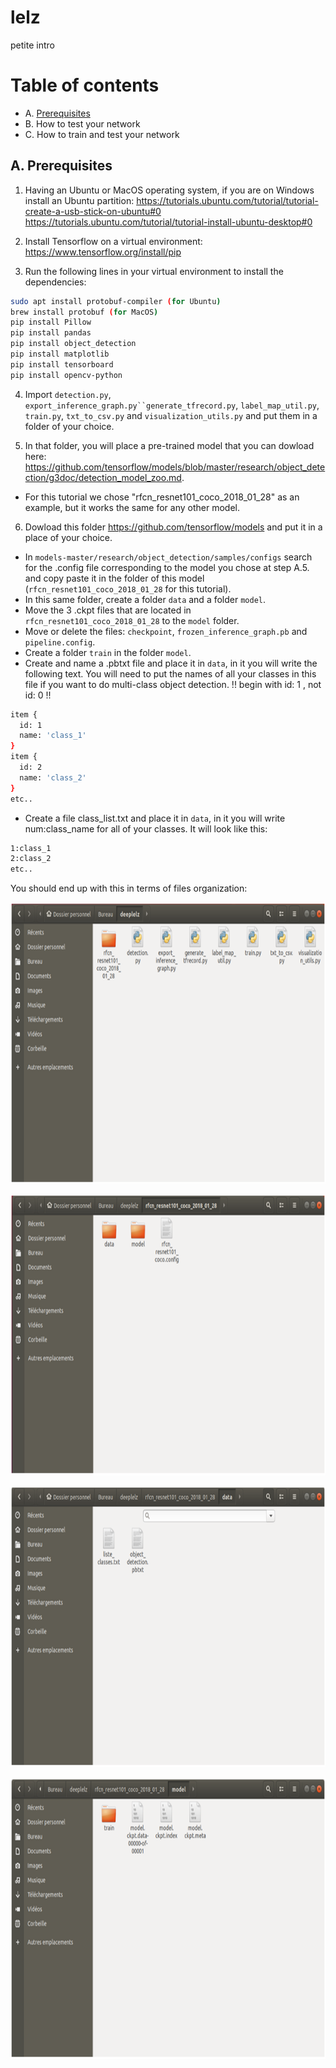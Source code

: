 # lelz
petite intro

# Table of contents
* A. <a href='doc/Prerequisites.md'>Prerequisites</a><br>
* B. How to test your network 
* C. How to train and test your network


## A. Prerequisites

1. Having an Ubuntu or MacOS operating system, if you are on Windows install an Ubuntu partition: https://tutorials.ubuntu.com/tutorial/tutorial-create-a-usb-stick-on-ubuntu#0 
https://tutorials.ubuntu.com/tutorial/tutorial-install-ubuntu-desktop#0

2. Install Tensorflow on a virtual environment: https://www.tensorflow.org/install/pip

3. Run the following lines in your virtual environment to install the dependencies:
``` bash
sudo apt install protobuf-compiler (for Ubuntu)
brew install protobuf (for MacOS)
pip install Pillow
pip install pandas
pip install object_detection
pip install matplotlib
pip install tensorboard
pip install opencv-python
```

4. Import `detection.py`, `export_inference_graph.py``generate_tfrecord.py`, `label_map_util.py`, `train.py`, `txt_to_csv.py` and `visualization_utils.py` and put them in a folder of your choice.

5. In that folder, you will place a pre-trained model that you can dowload here: https://github.com/tensorflow/models/blob/master/research/object_detection/g3doc/detection_model_zoo.md.
- For this tutorial we chose "rfcn_resnet101_coco_2018_01_28" as an example, but it works the same for any other model.

6. Dowload this folder https://github.com/tensorflow/models and put it in a place of your choice.
- In `models-master/research/object_detection/samples/configs` search for the .config file corresponding to the model you chose at step A.5. and copy paste it in the folder of this model (`rfcn_resnet101_coco_2018_01_28` for this tutorial).
- In this same folder, create a folder `data` and a folder `model`.
- Move the 3 .ckpt files that are located in `rfcn_resnet101_coco_2018_01_28` to the `model` folder.
- Move or delete the files: `checkpoint`, `frozen_inference_graph.pb` and `pipeline.config`.
- Create a folder `train` in the folder `model`.
- Create and name a .pbtxt file and place it in `data`, in it you will write the following text. You will need to put the names of all your classes in this file if you want to do multi-class object detection. !! begin with id: 1 , not id: 0 !!
```bash
item {
  id: 1
  name: 'class_1'
}
item {
  id: 2
  name: 'class_2'
}
etc..
```
- Create a file class_list.txt and place it in `data`, in it you will write num:class_name for all of your classes. It will look like this:
```bash
1:class_1
2:class_2
etc..
```
You should end up with this in terms of files organization:
<p align="center">
  <img src="img/organization1.png" width=676 height=450>
</p>
<p align="center">
  <img src="img/organization2.png" width=676 height=450>
</p>
<p align="center">
  <img src="img/organization3.png" width=676 height=450>
</p>
<p align="center">
  <img src="img/organization4.png" width=676 height=450>
</p>

